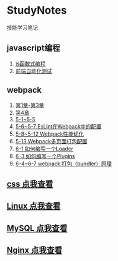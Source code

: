 # StudyNotes
技能学习笔记

## javascript编程
1. <a href="Javascript编程/js函数式编程.md" target="_blank">js函数式编程</ah>
2. <a href="Javascript编程/前端自动化测试.md" target="_blank">前端自动化测试</a>

## webpack
1. <a href="webpack/第1章-第3章.md" target="_blank">第1章-第3章</a>
2. <a href="webpack/第4章.md" target="_blank">第4章</a>
3. <a href="webpack/5-1-5-5.md" target="_blank">5-1~5-5</a>
4. <a href="webpack/5-6~5-7 EsLint在Webpack中的配置.md" target="_blank">5-6~5-7 EsLint在Webpack中的配置</a>
5. <a href="webpack/5-8~5-12 Webpack性能优化.md" target="_blank">5-8~5-12 Webpack性能优化</a>
6. <a href="webpack/5-13 Webpack多页面打包配置.md" target="_blank">5-13 Webpack多页面打包配置</a>
7. <a href="webpack/6-1 如何编写一个Loader.md" target="_blank">6-1 如何编写一个Loader</a>
8. <a href="webpack/6-3 如何编写一个Plugins.md" target="_blank">6-3 如何编写一个Plugins</a>
9. <a href="webpack/6-4~6-7 webpack 打包（bundler）原理.md" target="_blank">6-4~6-7 webpack 打包（bundler）原理</a>

## <a href="css.md" target="_blank">css 点我查看</a>
## <a href="Linux.md" target="_blank">Linux 点我查看</a>
## <a href="MySQL.md" target="_blank">MySQL 点我查看</a>
## <a href="Nginx.md" target="_blank">Nginx 点我查看</a>

